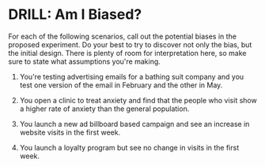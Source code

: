 # DRILL: Am I Biased?
For each of the following scenarios, call out the potential biases in the proposed experiment. Do your best to try to discover not only the bias, but the initial design. There is plenty of room for interpretation here, so make sure to state what assumptions you're making.

1. You're testing advertising emails for a bathing suit company and you test one version of the email in February and the other in May.

2. You open a clinic to treat anxiety and find that the people who visit show a higher rate of anxiety than the general population.

3. You launch a new ad billboard based campaign and see an increase in website visits in the first week.

4. You launch a loyalty program but see no change in visits in the first week.
